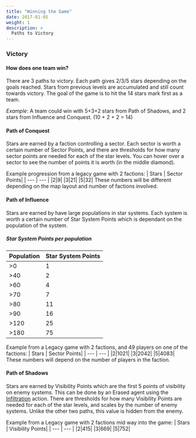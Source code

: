 ```yaml
---
title: "Winning the Game"
date: 2017-01-05
weight: 1
description: >
  Paths to Victory
---
```

### Victory
#### How does one team win? 
There are 3 paths to victory. Each path gives 2/3/5 stars depending on the goals reached. Stars from previous levels are accumulated and still count towards victory. The goal of the game is to hit the 14 stars mark first as a team.

*Example*: A team could win with 5+3+2 stars from Path of Shadows, and 2 stars from Influence and Conquest. (10 + 2 + 2 = 14)

#### Path of Conquest
Stars are earned by a faction controlling a sector. Each sector is worth a certain number of Sector Points, and there are thresholds for how many sector points are needed for each of the star levels. You can hover over a sector to see the number of points it is worth (in the middle diamond).

Example progression from a legacy game with 2 factions: 
| Stars | Sector Points|
| --- | --- |
|2|9|
|3|21|
|5|32|
These numbers will be different depending on the map layout and number of factions involved.

#### Path of Influence
Stars are earned by have large populations in star systems. Each system is worth a certain number of Star System Points which is dependant on the population of the system.
##### Star System Points per population
| Population | Star System Points|
| --- | --- |
|>0|1|
|>40|2|
|>60|4|
|>70|7|
|>80|11|
|>90|16|
|>120|25|
|>180|75|

Example from a Legacy game with 2 factions, and 49 players on one of the factions:
| Stars | Sector Points|
| --- | --- |
|2|1021|
|3|2042|
|5|4083|
These numbers will depend on the number of players in the faction.

#### Path of Shadows
Stars are earned by Visibility Points which are the first 5 points of visibility on enemy systems. This can be done by an Erased agent using the [Infiltration](/docs/agents/erased/#infiltration) action. There are thresholds for how many Visibility Points are needed for each of the star levels, and scales by the number of enemy systems.
Unlike the other two paths, this value is hidden from the enemy.

Example from a Legacy game with 2 factions mid way into the game:
| Stars | Visibility Points|
| --- | --- |
|2|415|
|3|669|
|5|752|